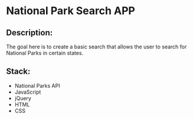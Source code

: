 # National Park Search APP

## Description:
The goal here is to create a basic search that allows the user to search for National Parks in certain states.

## Stack:
* National Parks API
* JavaScript
* jQuery
* HTML 
* CSS
